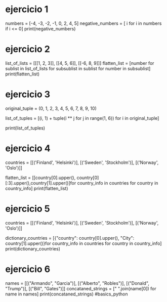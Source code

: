 # ejercicio 1

numbers = [-4, -3, -2, -1, 0, 2, 4, 5]
negative_numbers = [ i for i in numbers if i <= 0]
print(negative_numbers)

# ejercicio 2

list_of_lists = [[[1, 2, 3]], [[4, 5, 6]], [[-6, 8, 9]]]
flatten_list = [number for sublist in list_of_lists for subsublist in sublist for number in subsublist]
print(flatten_list)

# ejercicio 3

original_tuple = (0, 1, 2, 3, 4, 5, 6, 7, 8, 9, 10)

list_of_tuples = [(i, 1) + tuple(i ** j for j in range(1, 6)) for i in original_tuple]

print(list_of_tuples)

# ejercicio 4 

countries = [[('Finland', 'Helsinki')], [('Sweden', 'Stockholm')], [('Norway', 'Oslo')]]

flatten_list = [[country[0].upper(), country[0][:3].upper(),country[1].upper()]for country_info in countries for country in country_info]
print(flatten_list)


# ejercicio 5

countries = [[('Finland', 'Helsinki')], [('Sweden', 'Stockholm')], [('Norway', 'Oslo')]]

dictionary_countries = [{"country": country[0].upper(), "City": country[1].upper()}for country_info in countries for country in country_info]
print(dictionary_countries)

# ejercicio 6

names = [[("Armando", "Garcia")], [("Alberto", "Robles")], [("Donald", "Trump")], [("Bill", "Gates")]]
concataned_strings = [" ".join(name[0]) for name in names]
print(concataned_strings)
#basics_python
